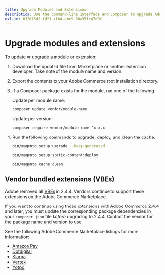```yaml
---
title: Upgrade Modules and Extensions
description: Use the command-line interface and Composer to upgrade Adobe Commerce modules and extensions.
exl-id: 017d75df-fd21-4fb4-abc9-80a35fc47d0f
---
```

# Upgrade modules and extensions

To update or upgrade a module or extension:

1. Download the updated file from Marketplace or another extension developer. Take note of the module name and version.

1. Export the contents to your Adobe Commerce root installation directory.

1. If a Composer package exists for the module, run one of the following.

   Update per module name:

   ```bash
   composer update vendor/module-name
   ```

   Update per version:

   ```bash
   composer require vendor/module-name ^x.x.x
   ```

1. Run the following commands to upgrade, deploy, and clean the cache.

   ```bash
   bin/magento setup:upgrade --keep-generated
   ```
   
   ```bash
   bin/magento setup:static-content:deploy
   ```

   ```bash
   bin/magento cache:clean
   ```

## Vendor bundled extensions (VBEs)

Adobe removed all [VBEs](https://experienceleague.adobe.com/en/docs/commerce-operations/upgrade-guide/modules/upgrade) in 2.4.4. Vendors continue to support these extensions on the Adobe Commerce Marketplace.

If you want to continue using these extensions with Adobe Commerce 2.4.4 and later, you must update the corresponding package dependencies in your `composer.json` file _before_ upgrading to 2.4.4. Contact the vendor for the package name and version to use.

See the following Adobe Commerce Marketplace listings for more information:

- [Amazon Pay](https://marketplace.magento.com/amzn-amazon-pay-magento-2-module.html)
- [Dotdigital](https://marketplace.magento.com/dotdigital-dotdigital-magento2-os-package.html)
- [Klarna](https://marketplace.magento.com/klarna-m2-klarna.html)
- [Vertex](https://marketplace.magento.com/vertexinc-vertex-tax-module.html)
- [Yotpo](https://marketplace.magento.com/yotpo-module-yotpo.html)
